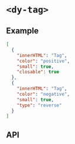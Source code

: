 # `<dy-tag>`

## Example

<gbp-example name="dy-tag" src="https://esm.sh/duoyun-ui/elements/tag">

```json
[
  {
    "innerHTML": "Tag",
    "color": "positive",
    "small": true,
    "closable": true
  },
  {
    "innerHTML": "Tag",
    "color": "negative",
    "small": true,
    "type": "reverse"
  }
]
```

</gbp-example>

## API

<gbp-api src="/src/elements/tag.ts"></gbp-api>
